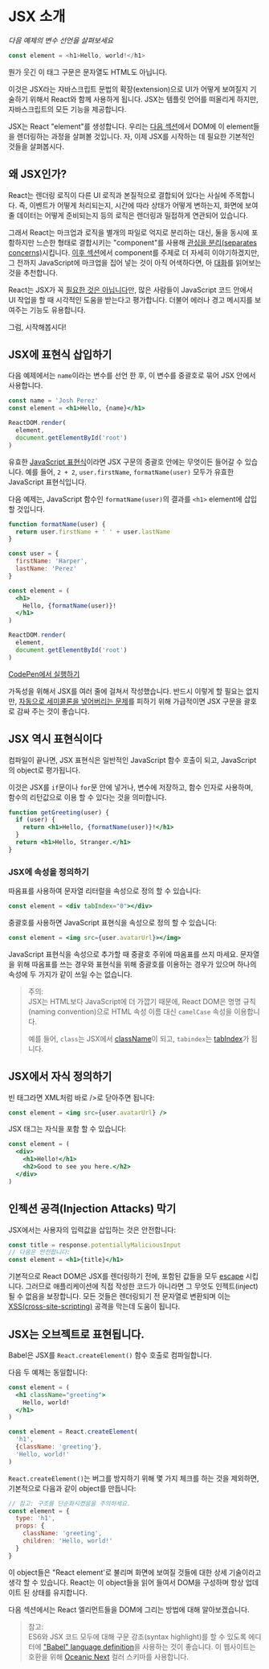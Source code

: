 # JSX 소개

*다음 예제의 변수 선언을 살펴보세요*

```javascript
const element = <h1>Hello, world!</h1>
```

뭔가 웃긴 이 태그 구문은 문자열도 HTML도 아닙니다.

이것은 JSX라는 자바스크립트 문법의 확장(extension)으로 UI가 어떻게 보여질지 기술하기 위해서 React와 함께 사용하게 됩니다. JSX는 템플릿 언어를 떠올리게 하지만, 자바스크립트의 모든 기능을 제공합니다.

JSX는 React "element"를 생성합니다. 우리는 [다음 섹션]([quick-start]-rendering-elements.md)에서 DOM에 이 element들을 렌더링하는 과정을 살펴볼 것입니다. 자, 이제 JSX를 시작하는 데 필요한 기본적인 것들을 살펴봅시다.

## 왜 JSX인가?

React는 렌더링 로직이 다른 UI 로직과 본질적으로 결합되어 있다는 사실에 주목합니다. 즉, 이벤트가 어떻게 처리되는지, 시간에 따라 상태가 어떻게 변하는지, 화면에 보여줄 데이터는 어떻게 준비되는지 등의 로직은 렌더링과 밀접하게 연관되어 있습니다.

그래서 React는 마크업과 로직을 별개의 파일로 억지로 분리하는 대신, 둘을 동시에 포함하지만 느슨한 형태로 결합시키는 "component"를 사용해 [관심을 분리(separates concerns)](https://en.wikipedia.org/wiki/Separation_of_concerns)시킵니다. [이후 섹션]([quick-start]-components-and-props.md)에서 component를 주제로 더 자세히 이야기하겠지만, 그 전까지 JavaScript에 마크업을 집어 넣는 것이 아직 어색하다면, 아 [대화](https://www.youtube.com/watch?v=x7cQ3mrcKaY)를 읽어보는 것을 추천합니다.

React는 JSX가 꼭 [필요한 것은 아닙니다]([advanced-guides]-react-without-jsx.md)만, 많은 사람들이 JavaScript 코드 안에서 UI 작업을 할 때 시각적인 도움을 받는다고 평가합니다. 더불어 에러나 경고 메시지를 보여주는 기능도 유용합니다.

그럼, 시작해봅시다!

## JSX에 표현식 삽입하기

다음 예제에서는 `name`이라는 변수를 선언 한 후, 이 변수를 중괄호로 묶어 JSX 안에서 사용합니다.

```jsx
const name = 'Josh Perez'
const element = <h1>Hello, {name}</h1>

ReactDOM.render(
  element,
  document.getElementById('root')
)
```

유효한 [JavaScript 표현식](https://developer.mozilla.org/en-US/docs/Web/JavaScript/Guide/Expressions_and_Operators#Expressions)이라면 JSX 구문의 중괄호 안에는 무엇이든 들어갈 수 있습니다. 예를 들어, `2 + 2`, `user.firstName`, `formatName(user)` 모두가 유효한 JavaScript 표현식입니다.

다음 예제는, JavaScript 함수인 `formatName(user)`의 결과를 `<h1>` element에 삽입할 것입니다.

```jsx
function formatName(user) {
  return user.firstName + ' ' + user.lastName
}

const user = {
  firstName: 'Harper',
  lastName: 'Perez'
}

const element = (
  <h1>
    Hello, {formatName(user)}!
  </h1>
)

ReactDOM.render(
  element,
  document.getElementById('root')
)
```

[CodePen에서 실행하기](https://reactjs.org/redirect-to-codepen/introducing-jsx)

가독성을 위해서 JSX를 여러 줄에 걸쳐서 작성했습니다. 반드시 이렇게 할 필요는 없지만, [자동으로 세미콜론을 넣어버리는 문제](http://stackoverflow.com/q/2846283)를 피하기 위해 가급적이면 JSX 구문을 괄호로 감싸 주는 것이 좋습니다.

## JSX 역시 표현식이다

컴파일이 끝나면, JSX 표현식은 일반적인 JavaScript 함수 호출이 되고, JavaScript의 object로 평가됩니다.

이것은 JSX를 `if`문이나 `for`문 안에 넣거나, 변수에 저장하고, 함수 인자로 사용하며, 함수의 리턴값으로 이용 할 수 있다는 것을 의미합니다.

```jsx
function getGreeting(user) {
  if (user) {
    return <h1>Hello, {formatName(user)}!</h1>
  }
  return <h1>Hello, Stranger.</h1>
}
```

### JSX에 속성을 정의하기

따옴표를 사용하여 문자열 리터럴을 속성으로 정의 할 수 있습니다:

```jsx
const element = <div tabIndex="0"></div>
```

중괄호를 사용하면 JavaScript 표현식을 속성으로 정의 할 수 있습니다:

```jsx
const element = <img src={user.avatarUrl}></img>
```

JavaScript 표현식을 속성으로 추가할 때 중괄호 주위에 따옴표를 쓰지 마세요. 문자열을 위해 따옴표를 쓰는 경우와 표현식을 위해 중괄호를 이용하는 경우가 있으며 하나의 속성에 두 가지가 같이 쓰일 수는 없습니다.

> 주의:<br />
JSX는 HTML보다 JavaScript에 더 가깝기 때문에, React DOM은 명명 규칙(naming convention)으로 HTML 속성 이름 대신 `camelCase` 속성을 이용합니다.<p />
예를 들어, `class`는 JSX에서 [className](https://developer.mozilla.org/en-US/docs/Web/API/Element/className)이 되고, `tabindex`는 [tabIndex](https://developer.mozilla.org/en-US/docs/Web/API/HTMLElement/tabIndex)가 됩니다.

## JSX에서 자식 정의하기

빈 태그라면 XML처럼 바로 />로 닫아주면 됩니다:

```jsx
const element = <img src={user.avatarUrl} />
```

JSX 태그는 자식을 포함 할 수 있습니다:

```jsx
const element = (
  <div>
    <h1>Hello!</h1>
    <h2>Good to see you here.</h2>
  </div>
)
```

## 인젝션 공격(Injection Attacks) 막기

JSX에서는 사용자의 입력값을 삽입하는 것은 안전합니다:

```jsx
const title = response.potentiallyMaliciousInput
// 다음은 안전합니다:
const element = <h1>{title}</h1>
```

기본적으로 React DOM은 JSX를 렌더링하기 전에, 포함된 값들을 모두 [escape](http://stackoverflow.com/questions/7381974/which-characters-need-to-be-escaped-on-html) 시킵니다. 그러므로 애플리케이션에 직접 작성한 코드가 아니라면 그 무엇도 인젝트(inject) 될 수 없음을 보장합니다. 모든 것들은 렌더링되기 전 문자열로 변환되며 이는 [XSS(cross-site-scripting)](https://en.wikipedia.org/wiki/Cross-site_scripting) 공격을 막는데 도움이 됩니다.

## JSX는 오브젝트로 표현됩니다.

Babel은 JSX를 `React.createElement()` 함수 호출로 컴파일합니다.

다음 두 예제는 동일합니다:

```jsx
const element = (
  <h1 className="greeting">
    Hello, world!
  </h1>
)
```

```javascript
const element = React.createElement(
  'h1',
  {className: 'greeting'},
  'Hello, world!'
)
```

`React.createElement()`는 버그를 방지하기 위해 몇 가지 체크를 하는 것을 제외하면, 기본적으로 다음과 같이 object를 만듭니다:

```javascript
// 참고: 구조를 단순화시켰음을 주의하세요.
const element = {
  type: 'h1',
  props: {
    className: 'greeting',
    children: 'Hello, world!'
  }
}
```

이 object들은 "React element'로 불리며 화면에 보여질 것들에 대한 상세 기술이라고 생각 할 수 있습니다. React는 이 object들을 읽어 들여서 DOM을 구성하며 항상 업데이트 된 상태를 유지합니다.

다음 섹션에서는 React 엘리먼트들을 DOM에 그리는 방법에 대해 알아보겠습니다.

> 참고:<br />
ES6와 JSX 코드 모두에 대해 구문 강조(syntax highlight)를 할 수 있도록 에디터에 ["Babel" language definition](http://babeljs.io/docs/editors)을 사용하는 것이 좋습니다. 이 웹사이트는 호환을 위해 [Oceanic Next](https://labs.voronianski.com/oceanic-next-color-scheme/) 컬러 스키마를 사용합니다.